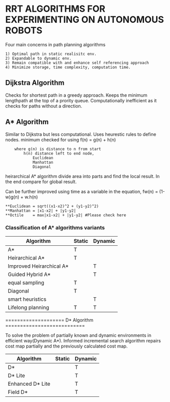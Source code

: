 
# RRT ALGORITHMS FOR EXPERIMENTING ON AUTONOMOUS ROBOTS



Four main concerns in path planning algorithms

	1) Optimal path in static realisitc env.
	2) Expandable to dynamic env.
	3) Remain compatible with and enhance self referencing approach
	4) Minimize storage, time complexity, computation time.

## Dijkstra Algorithm 
Checks for shortest path in a greedy approach. Keeps the minimum lengthpath at the top of a prority queue. Computationally inefficient as it checks for paths without a direction. 


## A* Algorithm 

Similar to Dijkstra but less computational. Uses heurestic rules to define nodes.
	minimum checked for using 
		f(n) = g(n) + h(n)

		where g(n) is distance to n from start 
			h(n) distance left to end node,	
				Euclidean 
				Manhattan
				Diagonal
heirarchical A* algorithm divide area into parts and find the local result. In the end compare for global result.


Can be further improved using time as a variable in the equation,
	fw(n) = (1-w)g(n) + w.h(n)

	**Euclidean = sqrt((x1-x2)^2 + (y1-y2)^2)
	**Manhattan = |x1-x2| + |y1-y2|
	**Octile    = max|x1-x2| + |y1-y2| #Please check here

### Classification of A* algorithms variants

|     Algorithm               |  Static    |  Dynamic  |
|-----------------------------|------------|-----------|
|     A*                      |  T         |           |
|     Heirarchical A*         |  T         |           |
|     Improved Heirarchical A*|            |  T        |
|     Guided Hybrid A*        |            |  T        |
|     equal sampling          |  T         |           |
|     Diagonal     			  |  T         |           |
|     smart heuristics        |	           |  T        |
|     Lifelong planning       |  T         |  T        |

==================== D* Algorithm ===========================

To solve the problem of partially known and dynamic environments in efficient way(Dynamic A*). Informed incremental search algorithm repairs cost map partially and the previously calculated cost map.



|     Algorithm       |  Static    |  Dynamic  |
|---------------------|------------|-----------|
|     D*              |            |  T        |
|     D* Lite         |            |  T        |
|    Enhanced D* Lite |            |  T        |
|     Field D*        |            |  T        |



